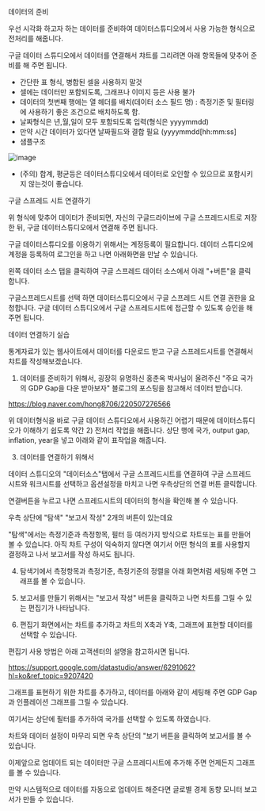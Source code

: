데이터의 준비

우선 시각화 하고자 하는 데이터를 준비하여 데이터스튜디오에서 사용 가능한 형식으로 전처리를 해줍니다.

구글 데이터 스튜디오에서 데이터를 연결해서 챠트를 그리려면 아래 항목들에 맞추어 준비를 해 주면 됩니다.



- 간단한 표 형식, 병합된 셀을 사용하지 말것
- 셀에는 데이터만 포함되도록, 그래프나 이미지 등은 사용 불가
- 데이터의 첫번째 행에는 열 헤더를 배치(데이터 소스 필드 명) : 측정기준 및 필터링에 사용하기 좋은 조건으로 배치하도록 함. 
- 날짜형식은 년,월,일이 모두 포함되도록 입력(형식은 yyyymmdd)
- 만약 시간 데이터가 있다면 날짜필드와 결합 필요 (yyyymmdd[hh:mm:ss]
- 샘플구조
  
![image](https://user-images.githubusercontent.com/96855743/156579387-b74167c3-434f-4ccd-bd6b-cff3dd0691bd.png)



- (주의) 합계, 평균등은 데이터스튜디오에서 데이터로 오인할 수 있으므로 포함시키지 않는것이 좋습니다.

  





구글 스프레드 시트 연결하기



위 형식에 맞추어 데이터가 준비되면, 자신의 구글드라이브에 구글 스프레드시트로 저장한 뒤, 구글 데이터스튜디오에서 연결해 주면 됩니다.

구글 데이터스튜디오를 이용하기 위해서는 계정등록이 필요합니다. 데이터 스튜디오에 계정을 등록하여 로그인을 하고 나면 아래화면을 만날 수 있습니다.











왼쪽 데이터 소스 탭을 클릭하여 구글 스프레드 데이터 소스에서 아래 "+버튼"을 클릭 합니다.









구글스프레드시트를 선택 하면 데이터스튜디오에서 구글 스프레드 시트 연결 권한을 요청합니다. 구글 데이터 스튜디오에서 구글 스프레드시트에 접근할 수 있도록 승인을 해주면 됩니다.

















	

데이터 연결하기 실습



통계자료가 있는 웹사이트에서 데이터를 다운로드 받고 구글 스프레드시트를 연결해서 챠트를 작성해보겠습니다.



1) 데이터를 준비하기 위해서, 굉장히 유명하신 홍춘옥 박사님이 올려주신 "주요 국가의 GDP Gap을 다운 받아보자" 블로그의 포스팅을 참고해서 데이터 받습니다.

https://blog.naver.com/hong8706/220507276566








위 데이터형식을 바로 구글 데이터 스튜디오에서 사용하긴 어렵기 때문에 데이터스튜디오가 이해하기 쉽도록 약간 2) 전처리 작업을 해줍니다. 상단 행에 국가, output gap, inflation, year을 넣고 아래와 같이 표작업을 해줍니다.













3) 데이터를 연결하기 위해서 

데이터 스튜디오의 "데이터소스"탭에서 구글 스프레드시트를 연결하여 구글 스프레드시트와 워크시트를 선택하고 옵션설정을 마치고 나면 우측상단의 연결 버튼 클릭합니다.







연결버튼을 누르고 나면 스프레드시트의 데이터의 형식을 확인해 볼 수 있습니다. 

우측 상단에 "탐색" "보고서 작성" 2개의 버튼이 있는데요

"탐색"에서는 측정기준과 측정항목, 필터 등 여러가지 방식으로 차트또는 표를 만들어 볼 수 있습니다. 아직 챠트 구성이 익숙하지 않다면 여기서 어떤 형식의 표를 사용할지 결정하고 나서 보고서를 작성 하셔도 됩니다.







4) 탐색기에서 측정항목과 측정기준, 측정기준의 정렬을 아래 화면처럼 세팅해 주면 그래프를 볼 수 있습니다.











5) 보고서를 만들기 위해서는 "보고서 작성" 버튼을 클릭하고 나면 차트를 그릴 수 있는 편집기가 나타납니다.





	



6) 편집기 화면에서는 차트를 추가하고 차트의 X축과 Y축, 그래프에 표현할 데이터를 선택할 수 있습니다. 

편집기 사용 방법은 아래 고객센터의 설명을 참고하시면 됩니다.



https://support.google.com/datastudio/answer/6291062?hl=ko&ref_topic=9207420





그래프를 표현하기 위한 차트를 추가하고, 데이터를 아래와 같이 세팅해 주면 GDP Gap과 인플레이션 그래프를 그릴 수 있습니다. 

여기서는 상단에 필터를 추가하여 국가를 선택할 수 있도록 하였습니다.











차트와 데이터 설정이 마무리 되면 우측 상단의 "보기 버튼을 클릭하여 보고서를 볼 수 있습니다.





	

	

	

이제앞으로 업데이트 되는 데이터만 구글 스프레디시트에 추가해 주면 언제든지 그래프를 볼 수 있습니다.

만약 시스템적으로 데이터를 자동으로 업데이트 해준다면 글로별 경제 동향 모니터 보고서가 만들 수 있습니다.

